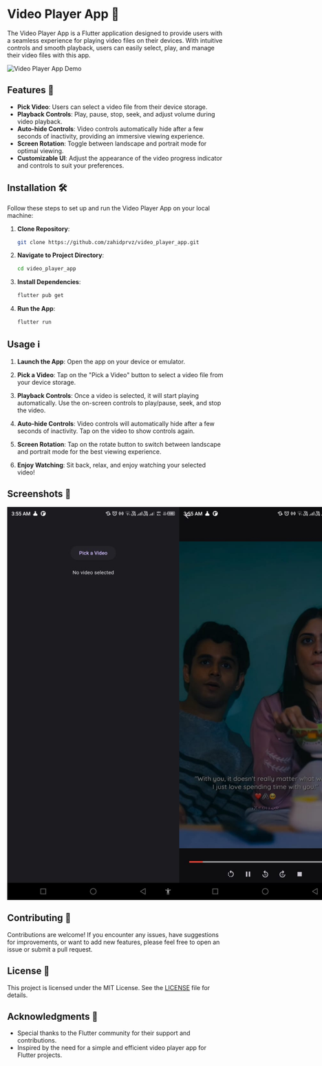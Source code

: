 # Video Player App 🎥

The Video Player App is a Flutter application designed to provide users with a seamless experience for playing video files on their devices. With intuitive controls and smooth playback, users can easily select, play, and manage their video files with this app.

![Video Player App Demo](demo.gif)

## Features 🚀

- **Pick Video**: Users can select a video file from their device storage.
- **Playback Controls**: Play, pause, stop, seek, and adjust volume during video playback.
- **Auto-hide Controls**: Video controls automatically hide after a few seconds of inactivity, providing an immersive viewing experience.
- **Screen Rotation**: Toggle between landscape and portrait mode for optimal viewing.
- **Customizable UI**: Adjust the appearance of the video progress indicator and controls to suit your preferences.

## Installation 🛠️

Follow these steps to set up and run the Video Player App on your local machine:

1. **Clone Repository**: 
    ```bash
    git clone https://github.com/zahidprvz/video_player_app.git
    ```

2. **Navigate to Project Directory**:
    ```bash
    cd video_player_app
    ```

3. **Install Dependencies**:
    ```bash
    flutter pub get
    ```

4. **Run the App**:
    ```bash
    flutter run
    ```

## Usage ℹ️

1. **Launch the App**: Open the app on your device or emulator.
   
2. **Pick a Video**: Tap on the "Pick a Video" button to select a video file from your device storage.

3. **Playback Controls**: Once a video is selected, it will start playing automatically. Use the on-screen controls to play/pause, seek, and stop the video.

4. **Auto-hide Controls**: Video controls will automatically hide after a few seconds of inactivity. Tap on the video to show controls again.

5. **Screen Rotation**: Tap on the rotate button to switch between landscape and portrait mode for the best viewing experience.

6. **Enjoy Watching**: Sit back, relax, and enjoy watching your selected video!

## Screenshots 📸

<div style="display: flex; justify-content: space-between;">
  <img src="p1.jpeg" alt="Screenshot 1" width="400" />
  <img src="p2.jpeg" alt="Screenshot 2" width="400" />
</div>

## Contributing 🤝

Contributions are welcome! If you encounter any issues, have suggestions for improvements, or want to add new features, please feel free to open an issue or submit a pull request.

## License 📄

This project is licensed under the MIT License. See the [LICENSE](LICENSE) file for details.

## Acknowledgments 🙏

- Special thanks to the Flutter community for their support and contributions.
- Inspired by the need for a simple and efficient video player app for Flutter projects.

